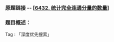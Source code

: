 ### 原题链接 -- [[6432. 统计完全连通分量的数量](https://leetcode.cn/problems/count-the-number-of-complete-components/)]

### 题目概述：
Tag : 「深度优先搜索」
